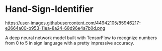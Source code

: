 # Hand-Sign-Identifier
https://user-images.githubusercontent.com/44942105/85946217-e2664a00-b953-11ea-8a24-68d96e4a7b0d.png

A deep neural network model built with TensorFlow to recognize numbers from 0 to 5 in sign language with a pretty impressive accuracy.
